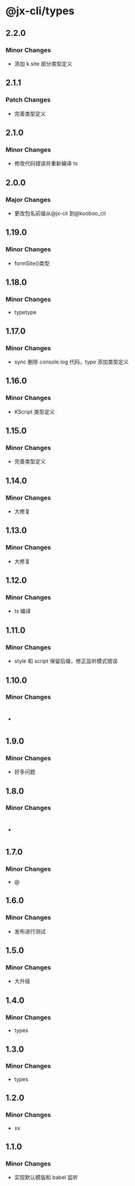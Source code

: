 # @jx-cli/types

## 2.2.0

### Minor Changes

- 添加 k.site 部分类型定义

## 2.1.1

### Patch Changes

- 完善类型定义

## 2.1.0

### Minor Changes

- 修改代码错误并重新编译 ts

## 2.0.0

### Major Changes

- 更改包名前缀从@jx-cli 到@kooboo_cli

## 1.19.0

### Minor Changes

- formSite()类型

## 1.18.0

### Minor Changes

- typetype

## 1.17.0

### Minor Changes

- sync 删除 console.log 代码，type 添加类型定义

## 1.16.0

### Minor Changes

- KScript 类型定义

## 1.15.0

### Minor Changes

- 完善类型定义

## 1.14.0

### Minor Changes

- 大修复

## 1.13.0

### Minor Changes

- 大修复

## 1.12.0

### Minor Changes

- ts 编译

## 1.11.0

### Minor Changes

- style 和 script 保留后缀，修正监听模式错误

## 1.10.0

### Minor Changes

- #

## 1.9.0

### Minor Changes

- 好多问题

## 1.8.0

### Minor Changes

- #

## 1.7.0

### Minor Changes

- @

## 1.6.0

### Minor Changes

- 发布进行测试

## 1.5.0

### Minor Changes

- 大升级

## 1.4.0

### Minor Changes

- types

## 1.3.0

### Minor Changes

- types

## 1.2.0

### Minor Changes

- xx

## 1.1.0

### Minor Changes

- 实现默认模版和 babel 监听
